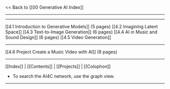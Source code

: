 << Back to [[00 Generative AI Index]]

---


   
   ---
   
   [[4.1 Introduction to Generative Models]] (5 pages)
   [[4.2 Imagining Latent Space]]
   [[4.3 Text-to-Image Generation]] (6 pages)
   [[4.4 AI in Music and Sound Design]] (6 pages)
   [[4.5 Video Generation]] 

---

   [[4.6 Project Create a Music Video with AI]] (8 pages)


---
 [[Index]] | [[Contents]] | [[Projects]] | [[Colophon]] 
- To search the AI4C network, use the graph view.
---

